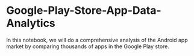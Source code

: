 # Google-Play-Store-App-Data-Analytics
In this notebook, we will do a comprehensive analysis of the Android app market by comparing thousands of apps in the Google Play store.
